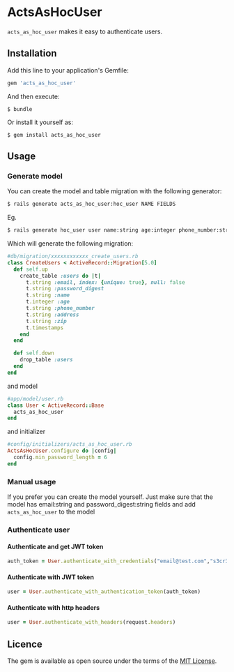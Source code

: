 # ActsAsHocUser

`acts_as_hoc_user` makes it easy to authenticate users.

## Installation

Add this line to your application's Gemfile:

```ruby
gem 'acts_as_hoc_user'
```

And then execute:

    $ bundle

Or install it yourself as:

    $ gem install acts_as_hoc_user


## Usage

### Generate model
You can create the model and table migration with the following generator:
```bash
$ rails generate acts_as_hoc_user:hoc_user NAME FIELDS
```

Eg.
```bash
$ rails generate hoc_user user name:string age:integer phone_number:string address:string zip:string
```
Which will generate the following migration:
```ruby
#db/migration/xxxxxxxxxxxx_create_users.rb
class CreateUsers < ActiveRecord::Migration[5.0]
  def self.up
    create_table :users do |t|
      t.string :email, index: {unique: true}, null: false
      t.string :password_digest
      t.string :name
      t.integer :age
      t.string :phone_number
      t.string :address
      t.string :zip
      t.timestamps
    end
  end

  def self.down
    drop_table :users
  end
end
```
and model
```ruby
#app/model/user.rb
class User < ActiveRecord::Base
  acts_as_hoc_user
end
```

and initializer
```ruby
#config/initializers/acts_as_hoc_user.rb
ActsAsHocUser.configure do |config|
  config.min_password_length = 6
end
```

### Manual usage
If you prefer you can create the model yourself. Just make sure that the model has email:string and password_digest:string fields and add `acts_as_hoc_user` to the model

### Authenticate user

#### Authenticate and get JWT token
 ```ruby
 auth_token = User.authenticate_with_credentials("email@test.com","s3cr3t")
 ```

#### Authenticate with JWT token
```ruby
user = User.authenticate_with_authentication_token(auth_token)
```

#### Authenticate with http headers
```ruby
user = User.authenticate_with_headers(request.headers)
```


## Licence
The gem is available as open source under the terms of the [MIT License](https://opensource.org/licenses/MIT).
